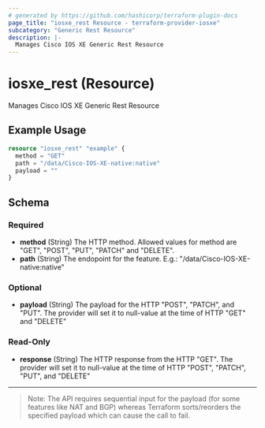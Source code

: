 ```yaml
---
# generated by https://github.com/hashicorp/terraform-plugin-docs
page_title: "iosxe_rest Resource - terraform-provider-iosxe"
subcategory: "Generic Rest Resource"
description: |-
  Manages Cisco IOS XE Generic Rest Resource
---
```


# iosxe_rest (Resource)

Manages Cisco IOS XE Generic Rest Resource

## Example Usage

```terraform
resource "iosxe_rest" "example" {
  method = "GET"
  path = "/data/Cisco-IOS-XE-native:native"
  payload = ""
}
```

<!-- schema generated by tfplugindocs -->
## Schema

### Required

- **method** (String) The HTTP method. Allowed values for method are "GET", "POST", "PUT", "PATCH" and "DELETE".
- **path** (String) The endopoint for the feature. E.g.: "/data/Cisco-IOS-XE-native:native"

### Optional

- **payload** (String) The payload for the HTTP "POST", "PATCH", and "PUT". The provider will set it to null-value at the time of HTTP "GET" and "DELETE"

### Read-Only

- **response** (String) The HTTP response from the HTTP "GET". The provider will set it to null-value at the time of HTTP "POST", "PATCH", "PUT", and "DELETE"

---

> Note: The API requires sequential input for the payload (for some features like NAT and BGP) whereas Terraform sorts/reorders the specified payload which can cause the call to fail.
